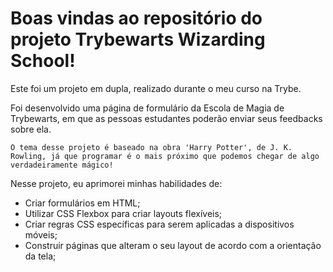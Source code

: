 # Boas vindas ao repositório do projeto Trybewarts Wizarding School! 

Este foi um projeto em dupla, realizado durante o meu curso na Trybe.

Foi desenvolvido uma página de formulário da Escola de Magia de Trybewarts, em que as pessoas estudantes poderão enviar seus feedbacks sobre ela. 

`O tema desse projeto é baseado na obra 'Harry Potter', de J. K. Rowling, já que programar é o mais próximo que podemos chegar de algo verdadeiramente mágico!`


Nesse projeto, eu aprimorei minhas habilidades de: 
* Criar formulários em HTML;
* Utilizar CSS Flexbox para criar layouts flexíveis;
* Criar regras CSS específicas para serem aplicadas a dispositivos móveis;
* Construir páginas que alteram o seu layout de acordo com a orientação da tela;
